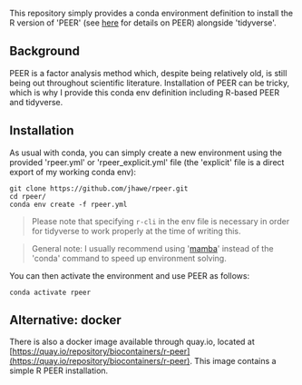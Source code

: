 This repository simply provides a conda environment definition
to install the R version of 'PEER' (see [here](https://github.com/PMBio/peer) for details on PEER) alongside
'tidyverse'.

## Background

PEER is a factor analysis method which, despite being relatively old, is still
being out throughout scientific literature. Installation of PEER can be tricky,
which is why I provide this conda env definition including R-based PEER and tidyverse.

## Installation

As usual with conda, you can simply create a new environment using the provided 'rpeer.yml' or 'rpeer_explicit.yml' file (the 'explicit' file is a direct export of my working conda env):

```
git clone https://github.com/jhawe/rpeer.git
cd rpeer/
conda env create -f rpeer.yml
```

> Please note that specifying `r-cli` in the env file is necessary in order for tidyverse to work properly at the time of writing this.

> General note: I usually recommend using '[mamba](https://mamba.readthedocs.io/en/latest/user_guide/mamba.html)' instead of the 'conda' command to speed up environment solving.

You can then activate the environment and use PEER as follows:

```
conda activate rpeer
```

## Alternative: docker

There is also a docker image available through quay.io, located at [https://quay.io/repository/biocontainers/r-peer](https://quay.io/repository/biocontainers/r-peer).
This image contains a simple R PEER installation.

